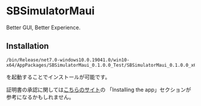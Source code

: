 # SBSimulatorMaui
Better GUI, Better Experience.

## Installation
```
/bin/Release/net7.0-windows10.0.19041.0/win10-x64/AppPackages/SBSimulatorMaui_0.1.0.0_Test/SBSimulatorMaui_0.1.0.0_x64.msix
```
を起動することでインストールが可能です。

証明書の承認に関しては[こちらのサイト](https://learn.microsoft.com/en-us/dotnet/maui/windows/deployment/publish-cli)の
「Installing the app」セクションが参考になるかもしれません。
